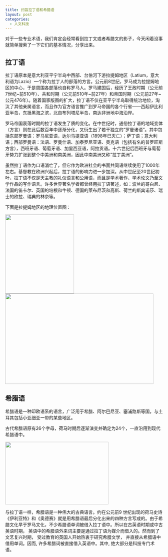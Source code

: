 ```yaml
---
title: 扫盲拉丁语和希腊语
layout: post
categories:
  - 人文科技
---
```


对于一些专业术语，我们肯定会经常看到拉丁文或者希腊文的影子，今天闲着没事就简单搜索了一下它们的基本情况，分享出来。

## 拉丁语  

拉丁语原本是意大利亚平宁半岛中西部、台伯河下游拉提姆地区（Latium，意大利语为Lazio）一个称为拉丁人的部落的方言。公元前8世纪，罗马成为拉提姆地区的中心，于是周围各部落也自称罗马人。罗马建国后，经历了王政时期（公元前7世纪~前510年）、共和时期（公元前510年~前27年）和帝国时期（公元前27年~公元476年）。随着国家版图的扩大，拉丁语不仅在亚平宁半岛取得统治地位，淘汰了其他亲属语言，而且作为官方语言推广到罗马帝国的各个行省——西起伊比利亚半岛，东抵黑海之滨，北自布列塔尼半岛，南达非洲地中海沿岸。

罗马帝国衰落时期的拉丁语发生了质的变化。在中世纪时，通俗拉丁语的地域变体（方言）则在此后数百年中逐渐分化，又衍生出了若干独立的“罗曼诸语”。其中包括<span>东部罗曼语</span>：罗马尼亚语，达尔马提亚语（1898年已灭亡）；萨丁语；意大利语；<span>西部罗曼语</span>：法语、罗曼什语、加泰罗尼亚语、奥克语（包括有名的普罗旺斯方言），西班牙语、葡萄牙语、加里西亚语，阿拉贡语。十六世纪后西班牙与葡萄牙势力扩张到整个中美洲和南美洲，因此中南美洲又称“拉丁美洲”。

虽然拉丁语作为口语消亡了，但它作为欧洲社会的书面共同语继续使用了1000年左右。基督教在欧洲兴起后，拉丁语的影响力进一步加深。从中世纪至20世纪初叶，拉丁语不仅是天主教的礼仪语言和公用语，而且是学术著作、学术论文乃至文学作品的写作语言。许多世界著名学者都曾经用拉丁语著述，如：波兰的哥白尼、法国的笛卡尔、英国的培根和牛顿、德国的莱布尼茨和高斯、荷兰的斯宾诺莎、瑞士的欧拉、瑞典的林奈等。

下面是拉提姆地区的地理位置图：

<img src="http://sucai119.qiniudn.com/latium.jpeg" width="220" height="253" class="alignnone" /> 

<img src="http://sucai119.qiniudn.com/latium2.jpeg" width="474" height="289" class="alignnone" /> 

## 希腊语

希腊语是一种印欧语系的语言，广泛用于希腊、阿尔巴尼亚、塞浦路斯等国，与土耳其包括小亚细亚一带的某些地区。

古代希腊语原有26个字母，荷马时期后逐渐演变并确定为24个，一直沿用到现代希腊语中。

<img src="http://sucai119.qiniudn.com/greece.jpeg" width="330" height="200" class="alignnone" /> 

与拉丁语一样，希腊语是一种伟大的古典语言。约在公元前9 世纪出现的荷马史诗《伊利亚特》和《奥德赛》就是用希腊语最后分化出来的四种方言写成的。由于希腊文化早于罗马文化，不少希腊语单词被借入拉丁语中。所以在古英语时期或中古英语时期， 英语中的希腊语外来词主要是通过拉丁语为媒介而借入的。然而到了文艺复兴时期， 受过教育的英国人开始热衷于研究希腊文学， 并直接从希腊语中借用单词。因而, 许多希腊词被直接借入英语中。其中, 绝大部分是科技专门术语。